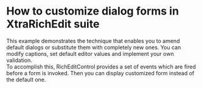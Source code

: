 # How to customize dialog forms in XtraRichEdit suite


<p>This example demonstrates the technique that enables you to amend default dialogs or substitute them with completely new ones. You can modify captions, set default editor values and implement your own validation.<br />
To accomplish this, RichEditControl provides a set of events which are fired before a form is invoked. Then you can display customized form instead of the default one.</p>

<br/>


